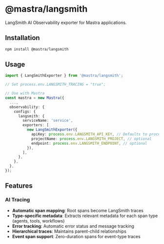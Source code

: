 # @mastra/langsmith

LangSmith AI Observability exporter for Mastra applications.

## Installation

```bash
npm install @mastra/langsmith
```

## Usage

```typescript
import { LangSmithExporter } from '@mastra/langsmith';

// Set process.env.LANGSMITH_TRACING = "true";

// Use with Mastra
const mastra = new Mastra({
  ...,
  observability: {
    configs: {
      langsmith: {
        serviceName: 'service',
        exporters: [
          new LangSmithExporter({
            apiKey: process.env.LANGSMITH_API_KEY, // Defaults to process.env.LANGSMITH_API_KEY
            projectName: process.env.LANGSMITH_PROJECT, // optional
            endpoint: process.env.LANGSMITH_ENDPOINT, // optional
          }),
        ],
      },
    },
  },
});
```

## Features

### AI Tracing

- **Automatic span mapping**: Root spans become LangSmith traces
- **Type-specific metadata**: Extracts relevant metadata for each span type (agents, tools, workflows)
- **Error tracking**: Automatic error status and message tracking
- **Hierarchical traces**: Maintains parent-child relationships
- **Event span support**: Zero-duration spans for event-type traces

